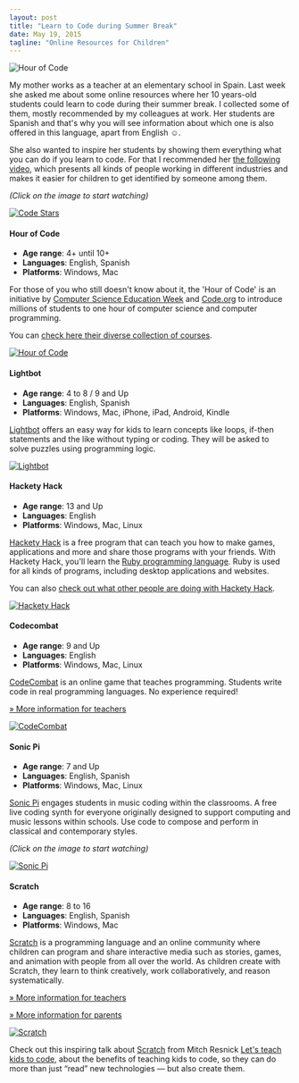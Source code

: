 ```yaml
---
layout: post
title: "Learn to Code during Summer Break"
date: May 19, 2015
tagline: "Online Resources for Children"
---
```


![Hour of Code](http://miriamtocino.github.io/images/posts/hour-of-code.svg)

My mother works as a teacher at an elementary school in Spain. Last week she asked me about some online resources where her 10 years-old students could learn to code during their summer break. I collected some of them, mostly recommended by my colleagues at work. Her students are Spanish and that's why you will see information about which one is also offered in this language, apart from English ☺.

She also wanted to inspire her students by showing them everything what you can do if you learn to code. For that I recommended her [the following video](https://www.youtube.com/watch?v=yN02q2wen50), which presents all kinds of people working in different industries and makes it easier for children to get identified by someone among them.

_(Click on the image to start watching)_

[![Code Stars](http://img.youtube.com/vi/yN02q2wen50/0.jpg)](https://www.youtube.com/watch?v=yN02q2wen50)

#### Hour of Code

- **Age range**: 4+ until 10+
- **Languages**: English, Spanish
- **Platforms**: Windows, Mac

For those of you who still doesn't know about it, the 'Hour of Code' is an initiative by [Computer Science Education Week](csedweek.org) and [Code.org](code.org) to introduce millions of students to one hour of computer science and computer programming.

You can [check here their diverse collection of courses](http://studio.code.org/).

[![Hour of Code](http://miriamtocino.github.io/images/posts/studio-code-org.png)](http://studio.code.org/)

#### Lightbot

- **Age range**: 4 to 8 / 9 and Up
- **Languages**: English, Spanish
- **Platforms**: Windows, Mac, iPhone, iPad, Android, Kindle

[Lightbot](http://lightbot.com/hocflash.html) offers an easy way for kids to learn concepts like loops, if-then statements and the like without typing or coding. They will be asked to solve puzzles using programming logic.

[![Lightbot](http://miriamtocino.github.io/images/posts/lightbot.png)](http://lightbot.com/hocflash.html)

#### Hackety Hack

- **Age range**: 13 and Up
- **Languages**: English
- **Platforms**: Windows, Mac, Linux

[Hackety Hack](http://www.hackety.com/) is a free program that can teach you how to make games, applications and more and share those programs with your friends. With Hackety Hack, you'll learn the [Ruby programming language](https://www.ruby-lang.org/en/). Ruby is used for all kinds of programs, including desktop applications and websites.

You can also [check out what other people are doing with Hackety Hack](http://www.hackety.com/programs).

[![Hackety Hack](http://miriamtocino.github.io/images/posts/hackety-hack.png)](http://www.hackety.com/)

#### Codecombat

- **Age range**: 9 and Up
- **Languages**: English
- **Platforms**: Windows, Mac, Linux

[CodeCombat](http://codecombat.com/) is an online game that teaches programming. Students write code in real programming languages. No experience required!

[» More information for teachers](http://codecombat.com/teachers)

[![CodeCombat](http://miriamtocino.github.io/images/posts/code-combat.png)](http://codecombat.com/)

#### Sonic Pi

- **Age range**: 7 and Up
- **Languages**: English, Spanish
- **Platforms**: Windows, Mac, Linux

[Sonic Pi](http://sonic-pi.net/) engages students in music coding within the classrooms. A free live coding synth for everyone originally designed to support computing and music lessons within schools. Use code to compose and perform in classical and contemporary styles.

_(Click on the image to start watching)_

[![Sonic Pi](http://miriamtocino.github.io/images/posts/sonic-pi.png)](https://vimeo.com/107897082)

#### Scratch

- **Age range**: 8 to 16
- **Languages**: English, Spanish
- **Platforms**: Windows, Mac

[Scratch](https://scratch.mit.edu/) is a programming language and an online community where children can program and share interactive media such as stories, games, and animation with people from all over the world. As children create with Scratch, they learn to think creatively, work collaboratively, and reason systematically.

[» More information for teachers](https://scratch.mit.edu/educators/)

[» More information for parents](https://scratch.mit.edu/parents/)

[![Scratch](http://miriamtocino.github.io/images/posts/scratch.png)](https://scratch.mit.edu/)

Check out this inspiring talk about [Scratch](https://scratch.mit.edu/) from Mitch Resnick [Let's teach kids to code](https://www.ted.com/talks/mitch_resnick_let_s_teach_kids_to_code?embed=true), about the benefits of teaching kids to code, so they can do more than just “read” new technologies — but also create them.
